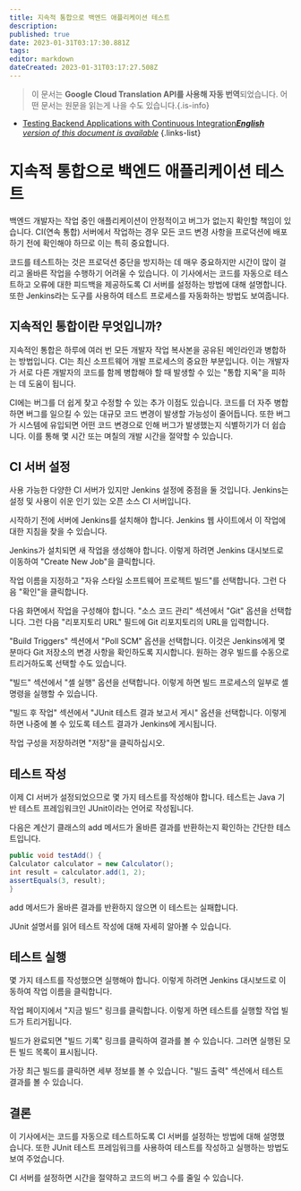 ```yaml
---
title: 지속적 통합으로 백엔드 애플리케이션 테스트
description: 
published: true
date: 2023-01-31T03:17:30.881Z
tags: 
editor: markdown
dateCreated: 2023-01-31T03:17:27.508Z
---
```


> 이 문서는 **Google Cloud Translation API를 사용해 자동 번역**되었습니다.
어떤 문서는 원문을 읽는게 나을 수도 있습니다.{.is-info}
- [Testing Backend Applications with Continuous Integration***English** version of this document is available*](/en/Knowledge-base/Backend/testing-backend-applications-with-continuous-integration)
{.links-list}


# 지속적 통합으로 백엔드 애플리케이션 테스트

백엔드 개발자는 작업 중인 애플리케이션이 안정적이고 버그가 없는지 확인할 책임이 있습니다. CI(연속 통합) 서버에서 작업하는 경우 모든 코드 변경 사항을 프로덕션에 배포하기 전에 확인해야 하므로 이는 특히 중요합니다.

코드를 테스트하는 것은 프로덕션 중단을 방지하는 데 매우 중요하지만 시간이 많이 걸리고 올바른 작업을 수행하기 어려울 수 있습니다. 이 기사에서는 코드를 자동으로 테스트하고 오류에 대한 피드백을 제공하도록 CI 서버를 설정하는 방법에 대해 설명합니다. 또한 Jenkins라는 도구를 사용하여 테스트 프로세스를 자동화하는 방법도 보여줍니다.

## 지속적인 통합이란 무엇입니까?

지속적인 통합은 하루에 여러 번 모든 개발자 작업 복사본을 공유된 메인라인과 병합하는 방법입니다. CI는 최신 소프트웨어 개발 프로세스의 중요한 부분입니다. 이는 개발자가 서로 다른 개발자의 코드를 함께 병합해야 할 때 발생할 수 있는 "통합 지옥"을 피하는 데 도움이 됩니다.

 CI에는 버그를 더 쉽게 찾고 수정할 수 있는 추가 이점도 있습니다. 코드를 더 자주 병합하면 버그를 일으킬 수 있는 대규모 코드 변경이 발생할 가능성이 줄어듭니다. 또한 버그가 시스템에 유입되면 어떤 코드 변경으로 인해 버그가 발생했는지 식별하기가 더 쉽습니다. 이를 통해 몇 시간 또는 며칠의 개발 시간을 절약할 수 있습니다.

## CI 서버 설정

사용 가능한 다양한 CI 서버가 있지만 Jenkins 설정에 중점을 둘 것입니다. Jenkins는 설정 및 사용이 쉬운 인기 있는 오픈 소스 CI 서버입니다.

시작하기 전에 서버에 Jenkins를 설치해야 합니다. Jenkins 웹 사이트에서 이 작업에 대한 지침을 찾을 수 있습니다.

Jenkins가 설치되면 새 작업을 생성해야 합니다. 이렇게 하려면 Jenkins 대시보드로 이동하여 "Create New Job"을 클릭합니다.

작업 이름을 지정하고 "자유 스타일 소프트웨어 프로젝트 빌드"를 선택합니다. 그런 다음 "확인"을 클릭합니다.

다음 화면에서 작업을 구성해야 합니다. "소스 코드 관리" 섹션에서 "Git" 옵션을 선택합니다. 그런 다음 "리포지토리 URL" 필드에 Git 리포지토리의 URL을 입력합니다.

"Build Triggers" 섹션에서 "Poll SCM" 옵션을 선택합니다. 이것은 Jenkins에게 몇 분마다 Git 저장소의 변경 사항을 확인하도록 지시합니다. 원하는 경우 빌드를 수동으로 트리거하도록 선택할 수도 있습니다.

"빌드" 섹션에서 "셸 실행" 옵션을 선택합니다. 이렇게 하면 빌드 프로세스의 일부로 셸 명령을 실행할 수 있습니다.

"빌드 후 작업" 섹션에서 "JUnit 테스트 결과 보고서 게시" 옵션을 선택합니다. 이렇게 하면 나중에 볼 수 있도록 테스트 결과가 Jenkins에 게시됩니다.

작업 구성을 저장하려면 "저장"을 클릭하십시오.

## 테스트 작성

이제 CI 서버가 설정되었으므로 몇 가지 테스트를 작성해야 합니다. 테스트는 Java 기반 테스트 프레임워크인 JUnit이라는 언어로 작성됩니다.

다음은 계산기 클래스의 add 메서드가 올바른 결과를 반환하는지 확인하는 간단한 테스트입니다.

```java
public void testAdd() {
Calculator calculator = new Calculator();
int result = calculator.add(1, 2);
assertEquals(3, result);
}
```

add 메서드가 올바른 결과를 반환하지 않으면 이 테스트는 실패합니다.

JUnit 설명서를 읽어 테스트 작성에 대해 자세히 알아볼 수 있습니다.

## 테스트 실행

몇 가지 테스트를 작성했으면 실행해야 합니다. 이렇게 하려면 Jenkins 대시보드로 이동하여 작업 이름을 클릭합니다.

작업 페이지에서 "지금 빌드" 링크를 클릭합니다. 이렇게 하면 테스트를 실행할 작업 빌드가 트리거됩니다.

빌드가 완료되면 "빌드 기록" 링크를 클릭하여 결과를 볼 수 있습니다. 그러면 실행된 모든 빌드 목록이 표시됩니다.

가장 최근 빌드를 클릭하면 세부 정보를 볼 수 있습니다. "빌드 출력" 섹션에서 테스트 결과를 볼 수 있습니다.

## 결론

이 기사에서는 코드를 자동으로 테스트하도록 CI 서버를 설정하는 방법에 대해 설명했습니다. 또한 JUnit 테스트 프레임워크를 사용하여 테스트를 작성하고 실행하는 방법도 보여 주었습니다.

CI 서버를 설정하면 시간을 절약하고 코드의 버그 수를 줄일 수 있습니다.